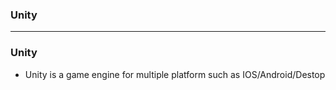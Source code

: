 ### Unity

-----------------------------

### Unity

  * Unity is a game engine for multiple platform such as IOS/Android/Destop
